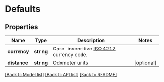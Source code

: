 # Defaults

## Properties
Name | Type | Description | Notes
------------ | ------------- | ------------- | -------------
**currency** | **string** | Case-insensitive [ISO 4217](http://en.wikipedia.org/wiki/ISO_4217) currency code. | 
**distance** | **string** | Odometer units | [optional] 

[[Back to Model list]](../README.md#documentation-for-models) [[Back to API list]](../README.md#documentation-for-api-endpoints) [[Back to README]](../README.md)


